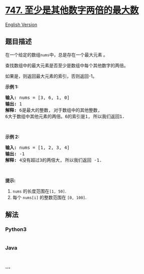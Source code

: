 # [747. 至少是其他数字两倍的最大数](https://leetcode-cn.com/problems/largest-number-at-least-twice-of-others)

[English Version](/solution/0700-0799/0747.Largest%20Number%20At%20Least%20Twice%20of%20Others/README_EN.md)

## 题目描述

<!-- 这里写题目描述 -->

<p>在一个给定的数组<code>nums</code>中，总是存在一个最大元素 。</p>

<p>查找数组中的最大元素是否至少是数组中每个其他数字的两倍。</p>

<p>如果是，则返回最大元素的索引，否则返回-1。</p>

<p><strong>示例 1:</strong></p>

<pre><strong>输入:</strong> nums = [3, 6, 1, 0]
<strong>输出:</strong> 1
<strong>解释:</strong> 6是最大的整数, 对于数组中的其他整数,
6大于数组中其他元素的两倍。6的索引是1, 所以我们返回1.
</pre>

<p>&nbsp;</p>

<p><strong>示例 2:</strong></p>

<pre><strong>输入:</strong> nums = [1, 2, 3, 4]
<strong>输出:</strong> -1
<strong>解释:</strong> 4没有超过3的两倍大, 所以我们返回 -1.
</pre>

<p>&nbsp;</p>

<p><strong>提示:</strong></p>

<ol>
	<li><code>nums</code>&nbsp;的长度范围在<code>[1, 50]</code>.</li>
	<li>每个&nbsp;<code>nums[i]</code>&nbsp;的整数范围在&nbsp;<code>[0, 100]</code>.</li>
</ol>


## 解法

<!-- 这里可写通用的实现逻辑 -->

<!-- tabs:start -->

### **Python3**

<!-- 这里可写当前语言的特殊实现逻辑 -->

```python

```

### **Java**

<!-- 这里可写当前语言的特殊实现逻辑 -->

```java

```

### **...**

```

```

<!-- tabs:end -->
